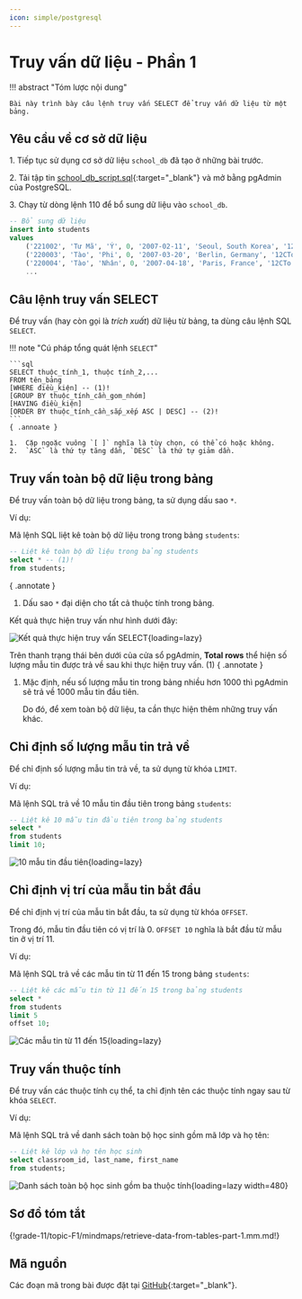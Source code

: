 ```yaml
---
icon: simple/postgresql
---
```


# Truy vấn dữ liệu - Phần 1

!!! abstract "Tóm lược nội dung"

    Bài này trình bày câu lệnh truy vấn SELECT để truy vấn dữ liệu từ một bảng.

## Yêu cầu về cơ sở dữ liệu

1\. Tiếp tục sử dụng cơ sở dữ liệu `school_db` đã tạo ở những bài trước.

2\. Tải tập tin [school_db_script.sql](https://github.com/vtchitruong/gdpt-2018/blob/main/grade-11/topic-f1/school_db_script.sql){:target="_blank"} và mở bằng pgAdmin của PostgreSQL.

3\. Chạy từ dòng lệnh 110 để bổ sung dữ liệu vào `school_db`.

```sql linenums="109"
-- Bổ sung dữ liệu
insert into students
values
	('221002', 'Tư Mã', 'Ý', 0, '2007-02-11', 'Seoul, South Korea', '12CTo'),
	('220003', 'Tào', 'Phi', 0, '2007-03-20', 'Berlin, Germany', '12CTo'),
	('220004', 'Tào', 'Nhân', 0, '2007-04-18', 'Paris, France', '12CTo'),
    ...
```

## Câu lệnh truy vấn SELECT

Để truy vấn (hay còn gọi là *trích xuất*) dữ liệu từ bảng, ta dùng câu lệnh SQL `SELECT`.

!!! note "Cú pháp tổng quát lệnh `SELECT`"

    ```sql
    SELECT thuộc_tính_1, thuộc tính_2,...
    FROM tên_bảng
    [WHERE điều_kiện] -- (1)!
    [GROUP BY thuộc_tính_cần_gom_nhóm]
    [HAVING điều_kiện]
    [ORDER BY thuộc_tính_cần_sắp_xếp ASC | DESC] -- (2)!
    ```
    { .annoate }

    1.  Cặp ngoặc vuông `[ ]` nghĩa là tùy chọn, có thể có hoặc không.
    2.  `ASC` là thứ tự tăng dần, `DESC` là thứ tự giảm dần.

## Truy vấn toàn bộ dữ liệu trong bảng

Để truy vấn toàn bộ dữ liệu trong bảng, ta sử dụng dấu sao `*`.

Ví dụ:

Mã lệnh SQL liệt kê toàn bộ dữ liệu trong trong bảng `students`:

```sql linenums="1"
-- Liệt kê toàn bộ dữ liệu trong bảng students
select * -- (1)!
from students;
```
{ .annotate }

1.  Dấu sao `*` đại diện cho tất cả thuộc tính trong bảng.

Kết quả thực hiện truy vấn như hình dưới đây:

![Kết quả thực hiện truy vấn SELECT](https://api.onedrive.com/v1.0/shares/s!ApQ3j6n6-2wNr6Rbxmizf4b48WH1ZA/root/content){loading=lazy}

Trên thanh trạng thái bên dưới của cửa sổ pgAdmin, **Total rows** thể hiện số lượng mẫu tin được trả về sau khi thực hiện truy vấn. (1)
{ .annotate }

1.  Mặc định, nếu số lượng mẫu tin trong bảng nhiều hơn 1000 thì pgAdmin sẽ trả về 1000 mẫu tin đầu tiên.

    Do đó, để xem toàn bộ dữ liệu, ta cần thực hiện thêm những truy vấn khác.

## Chỉ định số lượng mẫu tin trả về

Để chỉ định số lượng mẫu tin trả về, ta sử dụng từ khóa `LIMIT`.

Ví dụ:

Mã lệnh SQL trả về 10 mẫu tin đầu tiên trong bảng `students`:

```sql linenums="5"
-- Liệt kê 10 mẫu tin đầu tiên trong bảng students
select *
from students
limit 10;
```

![10 mẫu tin đầu tiên](https://api.onedrive.com/v1.0/shares/s!ApQ3j6n6-2wNr6RiI2APSzUGeguIhw/root/content){loading=lazy}

## Chỉ định vị trí của mẫu tin bắt đầu

Để chỉ định vị trí của mẫu tin bắt đầu, ta sử dụng từ khóa `OFFSET`.

Trong đó, mẫu tin đầu tiên có vị trí là 0. `OFFSET 10` nghĩa là bắt đầu từ mẫu tin ở vị trí 11.

Ví dụ:

Mã lệnh SQL trả về các mẫu tin từ 11 đến 15 trong bảng `students`:

```sql linenums="10"
-- Liệt kê các mẫu tin từ 11 đến 15 trong bảng students
select *
from students
limit 5
offset 10;
```

![Các mẫu tin từ 11 đến 15](https://api.onedrive.com/v1.0/shares/s!ApQ3j6n6-2wNr6Ru96gxx0Hc-qI0Kw/root/content){loading=lazy}

## Truy vấn thuộc tính

Để truy vấn các thuộc tính cụ thể, ta chỉ định tên các thuộc tính ngay sau từ khóa `SELECT`.

Ví dụ:

Mã lệnh SQL trả về danh sách toàn bộ học sinh gồm mã lớp và họ tên:

```sql linenums="16"
-- Liệt kê lớp và họ tên học sinh
select classroom_id, last_name, first_name
from students;
```

![Danh sách toàn bộ học sinh gồm ba thuộc tính](https://api.onedrive.com/v1.0/shares/s!ApQ3j6n6-2wNr6R-uP7la19d-zlEzg/root/content){loading=lazy width=480}

## Sơ đồ tóm tắt

{!grade-11/topic-F1/mindmaps/retrieve-data-from-tables-part-1.mm.md!}

## Mã nguồn

Các đoạn mã trong bài được đặt tại [GitHub](https://github.com/vtchitruong/gdpt-2018/blob/main/grade-11/topic-f1/school_db_select_1.sql){:target="_blank"}.

